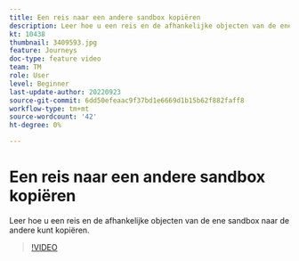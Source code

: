 ```yaml
---
title: Een reis naar een andere sandbox kopiëren
description: Leer hoe u een reis en de afhankelijke objecten van de ene sandbox naar de andere kunt kopiëren.
kt: 10438
thumbnail: 3409593.jpg
feature: Journeys
doc-type: feature video
team: TM
role: User
level: Beginner
last-update-author: 20220923
source-git-commit: 6dd50efeaac9f37bd1e6669d1b15b62f882faff8
workflow-type: tm+mt
source-wordcount: '42'
ht-degree: 0%

---
```



# Een reis naar een andere sandbox kopiëren

Leer hoe u een reis en de afhankelijke objecten van de ene sandbox naar de andere kunt kopiëren.

>[!VIDEO](https://video.tv.adobe.com/v/3409593?quality=12)
